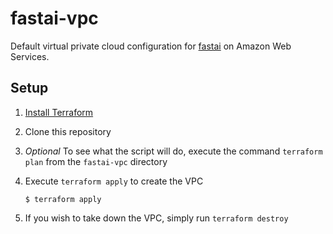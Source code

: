 # fastai-vpc
Default virtual private cloud configuration for [fastai](http://course.fast.ai/) on Amazon Web Services.

## Setup

1. [Install Terraform](https://www.terraform.io/intro/getting-started/install.html)
2. Clone this repository
3. *Optional* To see what the script will do, execute the command `terraform plan` from the `fastai-vpc` directory  
4. Execute `terraform apply` to create the VPC
    
    ```
    $ terraform apply
    ````
    
5. If you wish to take down the VPC, simply run `terraform destroy`

